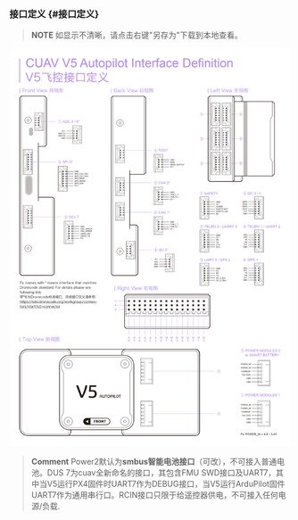 ### 接口定义 {#接口定义}

> **NOTE** 如显示不清晰，请点击右键"另存为"下载到本地查看。


    
![V5 AutoPilot](../assets/flight-controller/v5-autopilot/v5-pinouts.jpg)


> **Comment** Power2默认为**smbus智能电池接口**（可改），不可接入普通电池。DUS 7为cuav全新命名的接口，其包含FMU SWD接口及UART7，其中当V5运行PX4固件时UART7作为DEBUG接口，当V5运行ArduPilot固件UART7作为通用串行口。RCIN接口只限于给遥控器供电，不可接入任何电源/负载.



